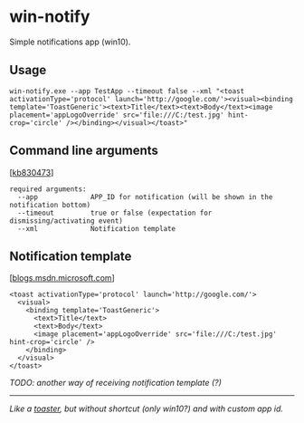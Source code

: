 win-notify
================

Simple notifications app (win10).

## Usage
```
win-notify.exe --app TestApp --timeout false --xml "<toast activationType='protocol' launch='http://google.com/'><visual><binding template='ToastGeneric'><text>Title</text><text>Body</text><image placement='appLogoOverride' src='file:///C:/test.jpg' hint-crop='circle' /></binding></visual></toast>"
```

## Command line arguments
[[kb830473](http://support.microsoft.com/kb/830473)]
```
required arguments:
  --app            	APP_ID for notification (will be shown in the notification bottom)
  --timeout			true or false (expectation for dismissing/activating event)
  --xml				Notification template
```

## Notification template
[[blogs.msdn.microsoft.com](https://blogs.msdn.microsoft.com/tiles_and_toasts/2015/07/02/adaptive-and-interactive-toast-notifications-for-windows-10/)]

```
<toast activationType='protocol' launch='http://google.com/'>
  <visual>
    <binding template='ToastGeneric'>
      <text>Title</text>
      <text>Body</text>
      <image placement='appLogoOverride' src='file:///C:/test.jpg' hint-crop='circle' />
    </binding>
  </visual>
</toast>
```
*TODO: another way of receiving notification template (?)*
***
*Like a [toaster](https://github.com/nels-o/toaster), but without shortcut (only win10?) and with custom app id.*


